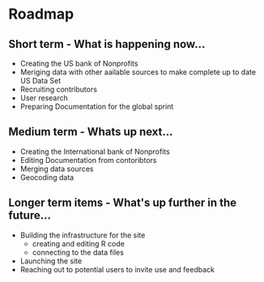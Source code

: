 # Roadmap

## Short term - What is happening now...
- Creating the US bank of Nonprofits
- Meriging data with other aailable sources to make complete up to date US Data Set
- Recruiting contributors
- User research
- Preparing Documentation for the global sprint

## Medium term - Whats up next...
- Creating the International bank of Nonprofits
- Editing Documentation from contoribtors
- Merging data sources
- Geocoding data

## Longer term items -  What's up further in the future...
- Building the infrastructure for the site
	- creating and editing R code
	- connecting to the data files
- Launching the site
-  Reaching out to potential users to invite use and feedback
